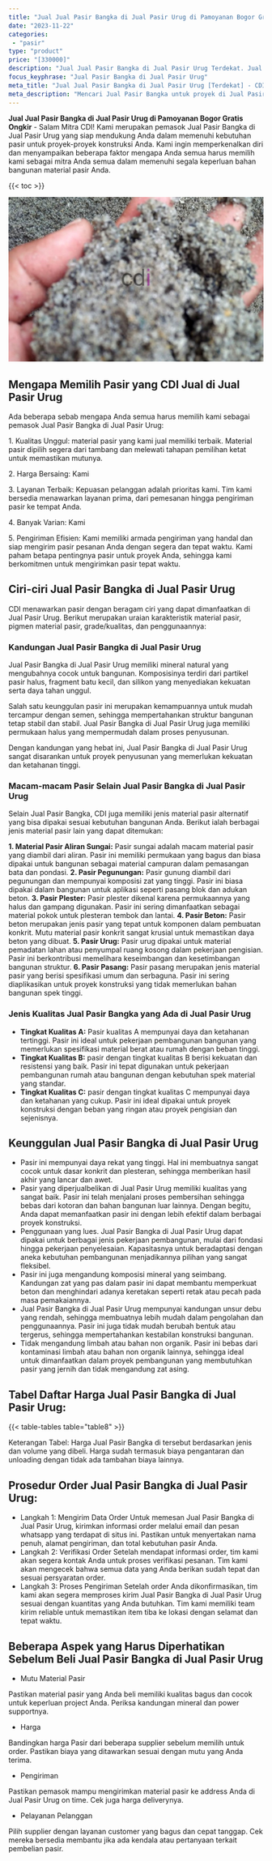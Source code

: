 ```yaml
---
title: "Jual Jual Pasir Bangka di Jual Pasir Urug di Pamoyanan Bogor Gratis Ongkir"
date: "2023-11-22"
categories:
 - "pasir"
type: "product"
price: "[330000]"
description: "Jual Jual Pasir Bangka di Jual Pasir Urug Terdekat. Jual Pasir Bangka ini sering digunakan dalam proyek konstruksi sebagai bahan campuran yang terpilih dan bersih. Kontak kami untuk mendapatkan informasi lebih lanjut."
focus_keyphrase: "Jual Pasir Bangka di Jual Pasir Urug"
meta_title: "Jual Jual Pasir Bangka di Jual Pasir Urug [Terdekat] - CDI"
meta_description: "Mencari Jual Pasir Bangka untuk proyek di Jual Pasir Urug? Kami menawarkan Jual Pasir Bangka berkualitas untuk bahan campuran. Dapatkan penawaran terbaik sekarang."
---
```


**Jual Jual Pasir Bangka di Jual Pasir Urug di Pamoyanan Bogor Gratis Ongkir** - Salam Mitra CDI! Kami merupakan pemasok Jual Pasir Bangka di Jual Pasir Urug yang siap mendukung Anda dalam memenuhi kebutuhan pasir untuk proyek-proyek konstruksi Anda. Kami ingin memperkenalkan diri dan menyampaikan beberapa faktor mengapa Anda semua harus memilih kami sebagai mitra Anda semua dalam memenuhi segala keperluan bahan bangunan material pasir Anda.

{{< toc >}}

![Jual Jual Pasir Bangka di Jual Pasir Urug di Pamoyanan Bogor Gratis Ongkir](/images/pasir/pasir-bangunan-05.jpg)

## Mengapa Memilih Pasir yang CDI Jual di Jual Pasir Urug

Ada beberapa sebab mengapa Anda semua harus memilih kami sebagai pemasok Jual Pasir Bangka di Jual Pasir Urug:

1\.  Kualitas Unggul: material pasir yang kami jual memiliki terbaik. Material pasir dipilih segera dari tambang dan melewati tahapan pemilihan ketat untuk memastikan mutunya.

2\.  Harga Bersaing: Kami

3\.  Layanan Terbaik: Kepuasan pelanggan adalah prioritas kami. Tim kami bersedia menawarkan layanan prima, dari pemesanan hingga pengiriman pasir ke tempat Anda.

4\.  Banyak Varian: Kami

5\.  Pengiriman Efisien: Kami memiliki armada pengiriman yang handal dan siap mengirim pasir pesanan Anda dengan segera dan tepat waktu. Kami paham betapa pentingnya pasir untuk proyek Anda, sehingga kami berkomitmen untuk mengirimkan pasir tepat waktu.

## Ciri-ciri Jual Pasir Bangka di Jual Pasir Urug

CDI menawarkan pasir dengan beragam ciri yang dapat dimanfaatkan di Jual Pasir Urug. Berikut merupakan uraian karakteristik material pasir, pigmen material pasir, grade/kualitas, dan penggunaannya:

### Kandungan Jual Pasir Bangka di Jual Pasir Urug

Jual Pasir Bangka di Jual Pasir Urug memiliki mineral natural yang mengubahnya cocok untuk bangunan. Komposisinya terdiri dari partikel pasir halus, fragment batu kecil, dan silikon yang menyediakan kekuatan serta daya tahan unggul.

Salah satu keunggulan pasir ini merupakan kemampuannya untuk mudah tercampur dengan semen, sehingga mempertahankan struktur bangunan tetap stabil dan stabil. Jual Pasir Bangka di Jual Pasir Urug juga memiliki permukaan halus yang mempermudah dalam proses penyusunan.

Dengan kandungan yang hebat ini, Jual Pasir Bangka di Jual Pasir Urug sangat disarankan untuk proyek penyusunan yang memerlukan kekuatan dan ketahanan tinggi.

### Macam-macam Pasir Selain Jual Pasir Bangka di Jual Pasir Urug

Selain Jual Pasir Bangka, CDI juga memiliki jenis material pasir alternatif yang bisa dipakai sesuai kebutuhan bangunan Anda. Berikut ialah berbagai jenis material pasir lain yang dapat ditemukan:

**1\. Material Pasir Aliran Sungai:** Pasir sungai adalah macam material pasir yang diambil dari aliran. Pasir ini memiliki permukaan yang bagus dan biasa dipakai untuk bangunan sebagai material campuran dalam pemasangan bata dan pondasi.
**2\. Pasir Pegunungan:** Pasir gunung diambil dari pegunungan dan mempunyai komposisi zat yang tinggi. Pasir ini biasa dipakai dalam bangunan untuk aplikasi seperti pasang blok dan adukan beton.
**3\. Pasir Plester:** Pasir plester dikenal karena permukaannya yang halus dan gampang digunakan. Pasir ini sering dimanfaatkan sebagai material pokok untuk plesteran tembok dan lantai.
**4\. Pasir Beton:** Pasir beton merupakan jenis pasir yang tepat untuk komponen dalam pembuatan konkrit. Mutu material pasir konkrit sangat krusial untuk memastikan daya beton yang dibuat.
**5\. Pasir Urug:** Pasir urug dipakai untuk material pemadatan lahan atau penyumpal ruang kosong dalam pekerjaan pengisian. Pasir ini berkontribusi memelihara keseimbangan dan kesetimbangan bangunan struktur.
**6\. Pasir Pasang:** Pasir pasang merupakan jenis material pasir yang berisi spesifikasi umum dan serbaguna. Pasir ini sering diaplikasikan untuk proyek konstruksi yang tidak memerlukan bahan bangunan spek tinggi.

### Jenis Kualitas Jual Pasir Bangka yang Ada di Jual Pasir Urug

*   **Tingkat Kualitas A:** Pasir kualitas A mempunyai daya dan ketahanan tertinggi. Pasir ini ideal untuk pekerjaan pembangunan bangunan yang memerlukan spesifikasi material berat atau rumah dengan beban tinggi.
*   **Tingkat Kualitas B:** pasir dengan tingkat kualitas B berisi kekuatan dan resistensi yang baik. Pasir ini tepat digunakan untuk pekerjaan pembangunan rumah atau bangunan dengan kebutuhan spek material yang standar.
*   **Tingkat Kualitas C:** pasir dengan tingkat kualitas C mempunyai daya dan ketahanan yang cukup. Pasir ini ideal dipakai untuk proyek konstruksi dengan beban yang ringan atau proyek pengisian dan sejenisnya.

## Keunggulan Jual Pasir Bangka di Jual Pasir Urug

*   Pasir ini mempunyai daya rekat yang tinggi. Hal ini membuatnya sangat cocok untuk dasar konkrit dan plesteran, sehingga memberikan hasil akhir yang lancar dan awet.
*   Pasir yang diperjualbelikan di Jual Pasir Urug memiliki kualitas yang sangat baik. Pasir ini telah menjalani proses pembersihan sehingga bebas dari kotoran dan bahan bangunan luar lainnya. Dengan begitu, Anda dapat memanfaatkan pasir ini dengan lebih efektif dalam berbagai proyek konstruksi.
*   Penggunaan yang lues. Jual Pasir Bangka di Jual Pasir Urug dapat dipakai untuk berbagai jenis pekerjaan pembangunan, mulai dari fondasi hingga pekerjaan penyelesaian. Kapasitasnya untuk beradaptasi dengan aneka kebutuhan pembangunan menjadikannya pilihan yang sangat fleksibel.
*   Pasir ini juga mengandung komposisi mineral yang seimbang. Kandungan zat yang pas dalam pasir ini dapat membantu memperkuat beton dan menghindari adanya keretakan seperti retak atau pecah pada masa pemakaiannya.
*   Jual Pasir Bangka di Jual Pasir Urug mempunyai kandungan unsur debu yang rendah, sehingga membuatnya lebih mudah dalam pengolahan dan penggunaannya. Pasir ini juga tidak mudah berubah bentuk atau tergerus, sehingga mempertahankan kestabilan konstruksi bangunan.
*   Tidak mengandung limbah atau bahan non organik. Pasir ini bebas dari kontaminasi limbah atau bahan non organik lainnya, sehingga ideal untuk dimanfaatkan dalam proyek pembangunan yang membutuhkan pasir yang jernih dan tidak mengandung zat asing.

## Tabel Daftar Harga Jual Pasir Bangka di Jual Pasir Urug:

{{< table-tables table="table8" >}}

Keterangan Tabel: Harga Jual Pasir Bangka di tersebut berdasarkan jenis dan volume yang dibeli. Harga sudah termasuk biaya pengantaran dan unloading dengan tidak ada tambahan biaya lainnya.

## Prosedur Order Jual Pasir Bangka di Jual Pasir Urug:

*   Langkah 1: Mengirim Data Order
Untuk memesan Jual Pasir Bangka di Jual Pasir Urug, kirimkan informasi order melalui email dan pesan whatsapp yang terdapat di situs ini. Pastikan untuk menyertakan nama penuh, alamat pengiriman, dan total kebutuhan pasir Anda.
*   Langkah 2: Verifikasi Order
Setelah mendapat informasi order, tim kami akan segera kontak Anda untuk proses verifikasi pesanan. Tim kami akan mengecek bahwa semua data yang Anda berikan sudah tepat dan sesuai persyaratan order.
*   Langkah 3: Proses Pengiriman
Setelah order Anda dikonfirmasikan, tim kami akan segera memproses kirim Jual Pasir Bangka di Jual Pasir Urug sesuai dengan kuantitas yang Anda butuhkan. Tim kami memiliki team kirim reliable untuk memastikan item tiba ke lokasi dengan selamat dan tepat waktu.

## Beberapa Aspek yang Harus Diperhatikan Sebelum Beli Jual Pasir Bangka di Jual Pasir Urug

*   Mutu Material Pasir

Pastikan material pasir yang Anda beli memiliki kualitas bagus dan cocok untuk keperluan project Anda. Periksa kandungan mineral dan power supportnya.
*   Harga

Bandingkan harga Pasir dari beberapa supplier sebelum memilih untuk order. Pastikan biaya yang ditawarkan sesuai dengan mutu yang Anda terima.
*   Pengiriman

Pastikan pemasok mampu mengirimkan material pasir ke address Anda di Jual Pasir Urug on time. Cek juga harga deliverynya.
*   Pelayanan Pelanggan

Pilih supplier dengan layanan customer yang bagus dan cepat tanggap. Cek mereka bersedia membantu jika ada kendala atau pertanyaan terkait pembelian pasir.